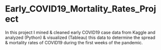 # Early_COVID19_Mortality_Rates_Project
In this project I mined & cleaned early COVID19 case data from Kaggle and analyzed (Python) & visualized (Tableau) this data to determine the spread & mortality rates of COVID19 during the first weeks of the pandemic.
